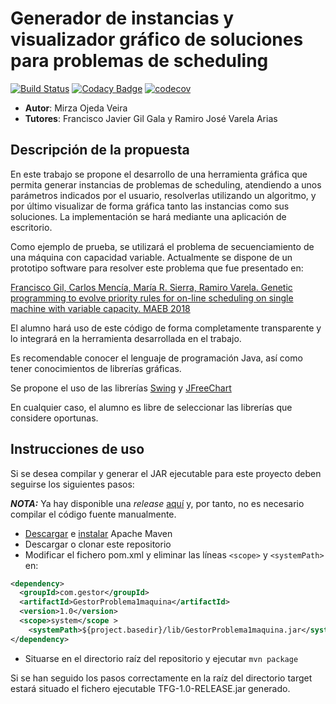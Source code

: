 # Generador de instancias y visualizador gráfico de soluciones para problemas de scheduling

[![Build Status](https://travis-ci.com/M1RZ4/TFG.svg?branch=master)](https://travis-ci.com/M1RZ4/TFG)
[![Codacy Badge](https://api.codacy.com/project/badge/Grade/f2f0d0b009384c8aba7deacb39b7b541)](https://app.codacy.com/project/M1RZ4/TFG/dashboard)
[![codecov](https://codecov.io/gh/M1RZ4/TFG/branch/master/graph/badge.svg)](https://codecov.io/gh/M1RZ4/TFG)

-   **Autor**: Mirza Ojeda Veira
-   **Tutores**: Francisco Javier Gil Gala y Ramiro José Varela Arias

## Descripción de la propuesta

<p>En este trabajo se propone el desarrollo de una herramienta gráfica que permita generar instancias de problemas de scheduling, atendiendo a unos parámetros indicados por el usuario, resolverlas utilizando un algoritmo, y por último visualizar de forma gráfica tanto las instancias como sus soluciones. La implementación se hará mediante una aplicación de escritorio.

Como ejemplo de prueba, se utilizará el problema de secuenciamiento de una máquina con capacidad variable. Actualmente se dispone de un prototipo software para resolver este problema que fue presentado en:

[Francisco Gil, Carlos Mencía, María R. Sierra, Ramiro Varela. Genetic programming to evolve priority rules for on-line scheduling on single machine with variable capacity. MAEB 2018](https://unioviedo-my.sharepoint.com/:b:/g/personal/uo251443_uniovi_es/EdVNq2IlPDRGugjQPPGuPYABQoNfPyECAPdcDpgg1HPnWw?e=MaBwoW)

El alumno hará uso de este código de forma completamente transparente y lo integrará en la herramienta desarrollada en el trabajo.

Es recomendable conocer el lenguaje de programación Java, así como tener conocimientos de librerías gráficas.

Se propone el uso de las librerías [Swing]( https://docs.oracle.com/javase/7/docs/api/javax/swing/package-summary.html) y [JFreeChart](http://www.jfree.org/jfreechart/)

En cualquier caso, el alumno es libre de seleccionar las librerías que considere oportunas.</p>

## Instrucciones de uso

<p>Si se desea compilar y generar el JAR ejecutable para este proyecto deben seguirse los siguientes pasos:</p>

**_NOTA:_** Ya hay disponible una *release* [aquí](https://github.com/M1RZ4/TFG/releases) y, por tanto, no es necesario compilar el código fuente manualmente.

-   [Descargar](https://maven.apache.org/download.cgi) e [instalar](https://maven.apache.org/install.html) Apache Maven
-   Descargar o clonar este repositorio
-   Modificar el fichero pom.xml y eliminar las líneas `<scope>` y `<systemPath>` en:

```xml
<dependency>
  <groupId>com.gestor</groupId>
  <artifactId>GestorProblema1maquina</artifactId>
  <version>1.0</version>
  <scope>system</scope >
	<systemPath>${project.basedir}/lib/GestorProblema1maquina.jar</systemPath>
</dependency>
```

-   Situarse en el directorio raíz del repositorio y ejecutar `mvn package`

<p>Si se han seguido los pasos correctamente en la raíz del directorio target estará situado el fichero ejecutable TFG-1.0-RELEASE.jar generado.</p>

